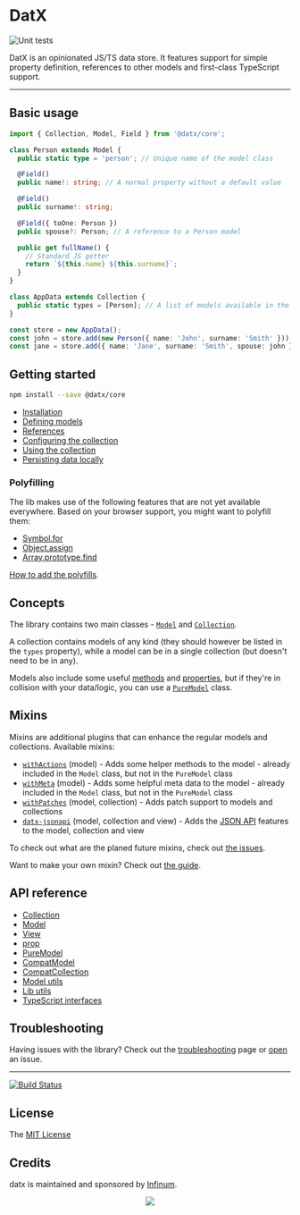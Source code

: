 # DatX

![Unit tests](https://github.com/infinum/datx/workflows/Unit%20tests/badge.svg)

DatX is an opinionated JS/TS data store. It features support for simple property definition, references to other models and first-class TypeScript support.

---

## Basic usage

```typescript
import { Collection, Model, Field } from '@datx/core';

class Person extends Model {
  public static type = 'person'; // Unique name of the model class

  @Field()
  public name!: string; // A normal property without a default value

  @Field()
  public surname!: string;

  @Field({ toOne: Person })
  public spouse?: Person; // A reference to a Person model

  public get fullName() {
    // Standard JS getter
    return `${this.name} ${this.surname}`;
  }
}

class AppData extends Collection {
  public static types = [Person]; // A list of models available in the collection
}

const store = new AppData();
const john = store.add(new Person({ name: 'John', surname: 'Smith' })); // Add a model instance to the store
const jane = store.add({ name: 'Jane', surname: 'Smith', spouse: john }, Person); // Add a model to the store
```

## Getting started

```bash
npm install --save @datx/core
```

- [Installation](https://datx.dev/docs/getting-started/installation)
- [Defining models](https://datx.dev/docs/getting-started/defining-models)
- [References](https://datx.dev/docs/getting-started/references)
- [Configuring the collection](https://datx.dev/docs/getting-started/configuring-the-collection)
- [Using the collection](https://datx.dev/docs/getting-started/using-the-collection)
- [Persisting data locally](https://datx.dev/docs/getting-started/persisting-data-locally)

### Polyfilling

The lib makes use of the following features that are not yet available everywhere. Based on your browser support, you might want to polyfill them:

- [Symbol.for](https://developer.mozilla.org/en-US/docs/Web/JavaScript/Reference/Global_Objects/Symbol)
- [Object.assign](https://developer.mozilla.org/en-US/docs/Web/JavaScript/Reference/Global_Objects/Object/assign)
- [Array.prototype.find](https://developer.mozilla.org/en-US/docs/Web/JavaScript/Reference/Global_Objects/Array/find)

[How to add the polyfills](https://datx.dev/docs/troubleshooting/known-issues#the-library-doesnt-work-in-internet-explorer-11).

## Concepts

The library contains two main classes - [`Model`](https://datx.dev/docs/api-reference/model) and [`Collection`](https://datx.dev/docs/api-reference/collection).

A collection contains models of any kind (they should however be listed in the `types` property), while a model can be in a single collection (but doesn't need to be in any).

Models also include some useful [methods](https://datx.dev/docs/mixins/with-actions) and [properties](https://datx.dev/docs/mixins/with-meta), but if they're in collision with your data/logic, you can use a [`PureModel`](https://datx.dev/docs/api-reference/pure-model) class.

## Mixins

Mixins are additional plugins that can enhance the regular models and collections. Available mixins:

- [`withActions`](https://datx.dev/docs/mixins/with-actions) (model) - Adds some helper methods to the model - already included in the `Model` class, but not in the `PureModel` class
- [`withMeta`](https://datx.dev/docs/mixins/with-meta) (model) - Adds some helpful meta data to the model - already included in the `Model` class, but not in the `PureModel` class
- [`withPatches`](https://datx.dev/docs/mixins/with-patches) (model, collection) - Adds patch support to models and collections
- [`datx-jsonapi`](https://datx.dev/docs/mixins/jsonapi-mixin) (model, collection and view) - Adds the [JSON API](https://jsonapi.org/) features to the model, collection and view

To check out what are the planed future mixins, check out [the issues](https://github.com/infinum/datx/labels/mixins).

Want to make your own mixin? Check out [the guide](https://datx.dev/docs/mixins/building-your-own-mixin).

## API reference

- [Collection](https://datx.dev/docs/api-reference/collection)
- [Model](https://datx.dev/docs/api-reference/model)
- [View](https://datx.dev/docs/api-reference/view)
- [prop](https://datx.dev/docs/api-reference/prop)
- [PureModel](https://datx.dev/docs/api-reference/pure-model)
- [CompatModel](https://datx.dev/docs/migration-guide/compat-model)
- [CompatCollection](https://datx.dev/docs/migration-guide/compat-collection)
- [Model utils](https://datx.dev/docs/api-reference/model-utils)
- [Lib utils](https://datx.dev/docs/api-reference/lib-utils)
- [TypeScript interfaces](https://datx.dev/docs/api-reference/typescript-interfaces)

## Troubleshooting

Having issues with the library? Check out the [troubleshooting](https://datx.dev/docs/troubleshooting/known-issues) page or [open](https://github.com/infinum/datx/issues/new/choose) an issue.

---

[![Build Status](https://travis-ci.org/infinum/datx.svg?branch=master)](https://travis-ci.org/infinum/datx)

## License

The [MIT License](LICENSE)

## Credits

datx is maintained and sponsored by
[Infinum](https://www.infinum.com).

<p align="center">
  <a href='https://infinum.com'>
    <picture>
        <source srcset="https://assets.infinum.com/brand/logo/static/white.svg" media="(prefers-color-scheme: dark)">
        <img src="https://assets.infinum.com/brand/logo/static/default.svg">
    </picture>
  </a>
</p>
